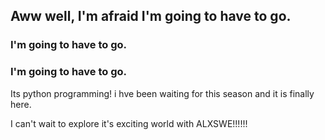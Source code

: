 ## Aww well, I'm afraid I'm going to have to go.

### I'm going to have to go.

### I'm going to have to go.

Its python programming! i hve been waiting for this season and it is finally here.

I can't wait to explore it's exciting world with ALXSWE!!!!!!